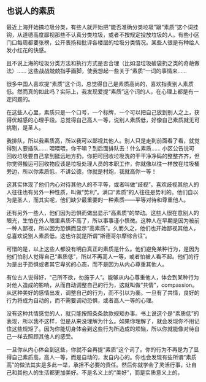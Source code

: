 <div class="inner">
<h2>也说人的素质</h2>
<p>最近上海开始搞垃圾分类，有些人就开始把“能否准确分类垃圾”跟“素质”这个词挂钩，从道德高度鄙视那些不认真分类垃圾，或者不按规定投放垃圾的人。有些小区门口每周都要张榜，公开表扬和批评各楼层的垃圾分类情况。某些人很是有种给人发小红花的快感。</p>
<p>且不说上海的垃圾分类方法和执行方式是否合理（比如湿垃圾破袋扔之类的奇葩做法）…… 这些战战兢兢指手画脚，使我想起一些关于“素质”一词的事情来……</p>
<p>很多中国人喜欢提“素质”这个词，总觉得自己是素质高尚的，喜欢指责别人素质低。然而真的如此吗？实际上，我发现爱提“素质”这个词的人，在心理上都是有一定问题的。</p>
<p>在这些人心里，素质只是一个口号，一个标牌，一个可以把自己放到别人之上，获得优越感的心理手段。总觉得自己高人一等，说别人素质低，好像自己素质就无可挑剔，是圣人。</p>
<p>我排队，所以我素质高，所以我可以鄙视其他人。别人只是走到前面看了看，就觉得别人要插队…… 喂喂喂，你干嘛？到后面排队去！什么素质…… 小区公告说可回收垃圾要自己拿到挺远地方扔，你把可回收垃圾洗的干干净净码的整整齐齐，但你觉得搬运可回收物应该是垃圾处理人员的本职工作，你就像以往一样放在垃圾桶旁边，所以你素质低，不讲公德，你就是村炮，我就高你一等！</p>
<p>这其实体现了他们内心对待其他人的不平等，或者叫做“歧视”。喜欢歧视其他人的人往往也有另外一种性质，叫做“势利”。满口“素质”的人往往是势利的。他们自以为是圣人，而其实呢，他们缺少最重要的一种素质——平等对待和尊重他人。</p>
<p>还有另外一些人，他们因为恐惧而做出显示“高素质”的举动。这些人很在意别人的眼光，生怕在外人眼里素质不高了，所以事事谨小慎微。这种人在早期是因为被前一种人鄙视，所以因为恐惧而显示“高素质”。久而久之，他们也开始鄙视其他人，总喜欢说别人素质低。这也许就是所谓“斯德哥尔摩综合征”。</p>
<p>可惜的是，以上这些人都没有明白真正的素质是什么。他们避免某种行为，是因为他们怕别人觉得自己“素质低”，所以不再高人一等，或者怕被人看不起。他们的行为是出于恐惧或者其它卑劣的心态，而不是因为从内心尊重其他人。</p>
<p>有位古人说得好，“己所不欲，勿施于人”。能够从内心尊重他人，体会到某种行为对他人造成的影响，从而自动调整自己的行为，这就叫做“共情”，compassion。从这种美好的感情出发，调整自己的行为，而不引以为豪。一旦有了共情，良好的行为将成为自动的，而不需要调动恐惧，或者高人一等的心理。</p>
<p>没有这种共情感觉的人，就只能按照条条款款规矩办事。书上说这个是“素质低”的表现，所以我不这样，但是从来没理解为什么。如果你理解了，就会发现你不用记住这些规矩了。因为你能切身体会到这些行为所造成的烦恼，所以你就能像对待自己一样去照顾其他人的感受。</p>
<p>一旦你从内心体会到这些，你就不会再提“素质”这个词了。你的行为不再是为了显得自己素质高，高人一等，而是自动的，发自内心的。你也会发现有些所谓“素质高”的做法其实是多此一举，承担不必要的责任。然后你就学会了灵活行事，让自己和其他人的生活都更加美好。不是名义上的“美好”，而是实质意义上的。</p>
</div>
    
